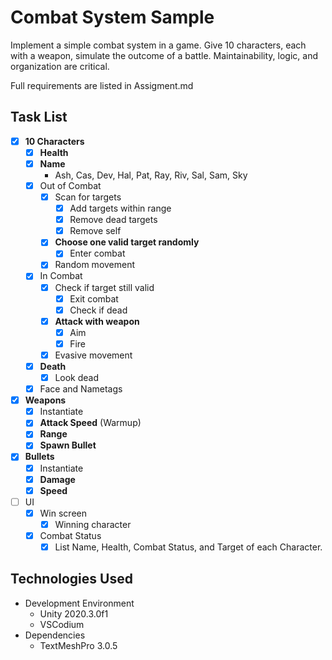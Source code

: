 # Combat System Sample

Implement a simple combat system in a game.  Give 10 characters, each with a weapon, simulate the outcome of a battle.  Maintainability, logic, and organization are critical.

Full requirements are listed in Assigment.md

## Task List
* [X] **10 Characters**
    * [X] **Health**
    * [X] **Name**
        * Ash, Cas, Dev, Hal, Pat, Ray, Riv, Sal, Sam, Sky
    * [X] Out of Combat
        * [X] Scan for targets
            * [X] Add targets within range
            * [X] Remove dead targets
            * [X] Remove self
        * [X] **Choose one valid target randomly**
            * [X] Enter combat
        * [X] Random movement
    * [X] In Combat
        * [X] Check if target still valid
            * [X] Exit combat
            * [X] Check if dead
        * [X] **Attack with weapon**
            * [X] Aim
            * [X] Fire
        * [X] Evasive movement
    * [X] **Death**
        * [X] Look dead
    * [X] Face and Nametags
* [X] **Weapons**
    * [X] Instantiate
    * [X] **Attack Speed** (Warmup)
    * [X] **Range**
    * [X] **Spawn Bullet**
* [X] **Bullets**
    * [x] Instantiate
    * [X] **Damage**
    * [X] **Speed**
* [ ] UI
    * [X] Win screen
        * [X] Winning character
    * [X] Combat Status
        * [X] List Name, Health, Combat Status, and Target of each Character.

## Technologies Used
* Development Environment
    * Unity 2020.3.0f1
    * VSCodium
* Dependencies
    * TextMeshPro 3.0.5